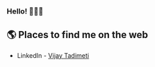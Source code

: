 ### Hello! 👨🏻‍💻

## 🌎 Places to find me on the web
- LinkedIn - [Vijay Tadimeti](https://in.linkedin.com/in/vijaytadimeti)



